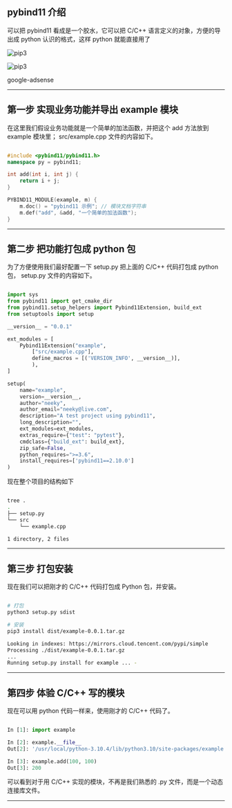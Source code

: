 

## pybind11 介绍
可以把 pybind11 看成是一个胶水，它可以把 C/C++ 语言定义的对象，方便的导出成 python 认识的格式，这样 python 就能直接用了

![pip3](static/2021-02/casey-horner-ygmZUdAzeBw-unsplash.jpg)

![pip3](static/2022-12/pybind11.jpeg)

google-adsense

---

## 第一步 实现业务功能并导出 example 模块
在这里我们假设业务功能就是一个简单的加法函数，并把这个 add 方法放到 example 模块里； src/example.cpp 文件的内容如下。
```cpp

#include <pybind11/pybind11.h>
namespace py = pybind11;

int add(int i, int j) {
    return i + j;
}

PYBIND11_MODULE(example, m) {
    m.doc() = "pybind11 示例"; // 模块文档字符串
    m.def("add", &add, "一个简单的加法函数");
}

```

---

## 第二步 把功能打包成 python 包
为了方便使用我们最好配置一下 setup.py 把上面的 C/C++ 代码打包成 python 包， setup.py 文件的内容如下。
```python

import sys
from pybind11 import get_cmake_dir
from pybind11.setup_helpers import Pybind11Extension, build_ext
from setuptools import setup

__version__ = "0.0.1"

ext_modules = [
    Pybind11Extension("example",
        ["src/example.cpp"],
        define_macros = [('VERSION_INFO', __version__)],
        ),
]

setup(
    name="example",
    version=__version__,
    author="neeky",
    author_email="neeky@live.com",
    description="A test project using pybind11",
    long_description="",
    ext_modules=ext_modules,
    extras_require={"test": "pytest"},
    cmdclass={"build_ext": build_ext},
    zip_safe=False,
    python_requires=">=3.6",
    install_requires=['pybind11==2.10.0']
)
```
现在整个项目的结构如下
```bash

tree .
.
├── setup.py
└── src
    └── example.cpp

1 directory, 2 files
```
---

## 第三步 打包安装
现在我们可以把刚才的 C/C++ 代码打包成 Python 包，并安装。
```bash

# 打包
python3 setup.py sdist

# 安装
pip3 install dist/example-0.0.1.tar.gz

Looking in indexes: https://mirrors.cloud.tencent.com/pypi/simple
Processing ./dist/example-0.0.1.tar.gz
...
Running setup.py install for example ... - 
```
---

## 第四步 体验 C/C++ 写的模块
现在可以用 python 代码一样来，使用刚才的 C/C++ 代码了。
```python

In [1]: import example

In [2]: example.__file__
Out[2]: '/usr/local/python-3.10.4/lib/python3.10/site-packages/example.cpython-310-x86_64-linux-gnu.so'

In [3]: example.add(100, 100)
Out[3]: 200
```

可以看到对于用 C/C++ 实现的模块，不再是我们熟悉的 .py 文件，而是一个动态连接库文件。

---